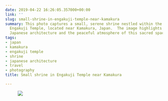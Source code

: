 ```yaml
---
date: 2019-04-22 16:26:05.357000+00:00
link: ''
slug: small-shrine-in-engakuji-temple-near-kamakura
summary: This photo captures a small, serene shrine nestled within the grounds of
  Engakuji Temple, located near Kamakura, Japan.  The image highlights the traditional
  Japanese architecture and the peaceful atmosphere of this sacred space.
tags:
- japan
- kamakura
- engakuji temple
- shrine
- japanese architecture
- travel
- photography
title: Small shrine in Engakuji Temple near Kamakura

---
```

<figure><img src="/images/2019-04-22-small-shrine-in-engakuji-temple-near-kamakura-0.jpeg"></figure>

